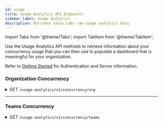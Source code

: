 ```yaml
---
id: usage
title: Usage Analytics API Endpoints
sidebar_label: Usage Analytics
description: Retrieve Sauce Labs raw usage analytics data.
---
```


import Tabs from '@theme/Tabs';
import TabItem from '@theme/TabItem';

Use the Usage Analytics API methods to retrieve information about your concurrency usage that you can then use to populate a dashboard that is meaningful for your organization.

Refer to [Getting Started](/dev/api) for Authentication and Server information.

### Organization Concurrency

<details>
    <summary>
        <span className="api get">GET</span>
        <code>/usage-analytics/v1/concurrency/org</code>
    </summary>
<p/>
Return information about concurrency usage for organization:
<ul>
<li>maximum, minimum concurrency for given granularity (monthly, weekly, daily, hourly),</li>
<li>teams' share for the organization maximum concurrency for given granularity (in percentage),</li>
<li>current limits.</li>
</ul>
Concurrency data is broken down by resource types for:
<ul>
    <li>
        Virtual Cloud:
            <ul>
                <li>virtual machines,</li>
                <li>mac virtual machines,</li>
                <li>mac arm virtual machines,</li>
                <li>total virtial machines, combining all resource types.</li>
            </ul>
    </li>
    <li>
        Real Device Cloud:
            <ul>
                <li>private devices,</li>
                <li>public devices,</li>
                <li>total virtial machines, combining all resource types.</li>
            </ul>
    </li>
</ul>

#### Parameters

:::note
This call requires <code>org_id</code> parameter.
:::

<table id="table-api">
  <tbody>
    <tr>
     <td><code>org_id</code></td>
       <td><p><small>| QUERY| REQUIRED | STRING |</small></p><p>Return results only for the specified <code>org_id</code>.</p></td>
    </tr>
  </tbody>
  <tbody>
    <tr>
     <td><code>source</code></td>
    <td><p><small>| QUERY | OPTIONAL | ARRAY |</small></p><p>Return results only for tests run in virtual device cloud or real device cloud. Supported values are:</p><p>
     <ul>
      <li><code>rdc</code> - Real Device Cloud</li>
      <li><code>vdc</code> - Virtual Device Cloud</li>
    </ul></p>Default value is: <code>vdc</code>
    </td>
    </tr>
  </tbody>
  <tbody>
    <tr>
     <td><code>granularity</code></td>
     <td><p><small>| QUERY | OPTIONAL | STRING |</small></p><p>Return results grouped by given granularity:</p><p>
     <ul>
      <li><code>hourly</code></li>
      <li><code>weekly</code></li>
      <li><code>daily</code></li>
      <li><code>monthly</code></li>
    </ul></p>Default value is: <code>daily</code>
    </td>
    </tr>
  </tbody>
  <tbody>
    <tr>
     <td><code>resource_type</code></td>
     <td><p><small>| QUERY | OPTIONAL | STRING |</small></p><p>Return results only for given resource type</p>
     <p/>
     For the Virtual Could tests:
     <ul>
      <li><code>virtual_machine</code></li>
      <li><code>mac_virtual_machine</code></li>
      <li><code>mac_arm_virtual_machine</code></li>
      <li><code>total_virtual_machine</code></li>
    </ul>
    For the Real Devices Could tests:
     <ul>
      <li><code>private_real_device</code></li>
      <li><code>public_real_device</code></li>
      <li><code>total_real_device</code></li>
    </ul>
    </td>
    </tr>
  </tbody>
  <tbody>
    <tr>
     <td><code>start_date</code></td>
       <td><p><small>| QUERY | DATE |</small></p><p>The starting date of the period during which the test runs executed, in <code>YYYY-MM-DDTHH:mm:ssZ</code> (UTC) format.</p></td>
    </tr>
  </tbody>
  <tbody>
    <tr>
     <td><code>end_date</code></td>
       <td><p><small>| QUERY | DATE |</small></p><p>The ending date of the period during which the test runs executed, in <code>YYYY-MM-DDTHH:mm:ssZ</code> (UTC) format.</p></td>
    </tr>
  </tbody>
</table>

<Tabs
groupId="dc-url"
defaultValue="us"
values={[
{label: 'United States', value: 'us'},
{label: 'Europe', value: 'eu'},
]}>

<TabItem value="us">

```jsx title="Sample Request"
curl -u "$SAUCE_USERNAME:$SAUCE_ACCESS_KEY" --location \
--request GET "https://api.us-west-1.saucelabs.com/usage-analytics/v1/concurrency/org?org_id=<org_id>" | json_pp
```

</TabItem>
<TabItem value="eu">

```jsx title="Sample Request"
curl -u "$SAUCE_USERNAME:$SAUCE_ACCESS_KEY" --location \
--request GET "https://api.eu-central-1.saucelabs.com/usage-analytics/v1/concurrency/org?org_id=<org_id>" | json_pp
```

</TabItem>
</Tabs>

#### Responses

<table id="table-api">
<tbody>
  <tr>
    <td><code>200</code></td>
    <td colSpan='2'>Success.</td>
  </tr>
</tbody>
<tbody>
  <tr>
    <td><code>422</code></td>
    <td colSpan='2'>Validation Error.</td>
  </tr>
</tbody>
</table>

```jsx title="Sample Response"
{
  "by_org": {
    "org_id": "string",
    "data": [
      {
        "time": "string",
        "values": [
          {
            "resource_type": "virtual_machine",
            "concurrency": {
              "max": 0,
              "min": 0,
              "max_org_concurrency_team_share": [
                {
                  "team_id": "string",
                  "pct": 0,
                  "avg_concurrency": 0
                }
              ]
            },
            "limits": {
              "total": 0,
              "resource": 0,
              "total_original": 0,
              "resource_original": 0
            }
          }
        ]
      }
    ]
  }
}
```

</details>

---

### Teams Concurrency

<details>
    <summary>
        <span className="api get">GET</span>
        <code>/usage-analytics/v1/concurrency/teams</code>
    </summary>
<p/>
Return information about concurrency usage for teams:
<ul>
<li>maximum, minimum concurrency for given granularity (monthly, weekly, daily, hourly),</li>
<li>current limits.</li>
</ul>
Concurrency data is broken down by resource types for:
<ul>
    <li>
        Virtual Cloud:
            <ul>
                <li>virtual machines,</li>
                <li>mac virtual machines,</li>
                <li>mac arm virtual machines,</li>
                <li>total virtial machines, combining all resource types.</li>
            </ul>
    </li>
    <li>
        Real Device Cloud:
            <ul>
                <li>private devices,</li>
                <li>public devices,</li>
                <li>total virtial machines, combining all resource types.</li>
            </ul>
    </li>
</ul>

#### Parameters

:::note
This call requires <code>org_id</code> and <code>team_id</code> parameters.
:::

<table id="table-api">
  <tbody>
    <tr>
     <td><code>org_id</code></td>
       <td><p><small>| QUERY| REQUIRED | STRING |</small></p><p>Return results only for the specified <code>org_id</code>.</p></td>
    </tr>
  </tbody>
  <tbody>
    <tr>
     <td><code>team_id</code></td>
       <td><p><small>| QUERY| REQUIRED | STRING |</small></p><p>Return results only for the specified <code>team_id</code>.</p></td>
    </tr>
  </tbody>
  <tbody>
    <tr>
     <td><code>source</code></td>
    <td><p><small>| QUERY | OPTIONAL | ARRAY |</small></p><p>Return results only for tests run in virtual device cloud or real device cloud. Supported values are:</p><p>
     <ul>
      <li><code>rdc</code> - Real Device Cloud</li>
      <li><code>vdc</code> - Virtual Device Cloud</li>
    </ul></p>Default value is: <code>vdc</code>
    </td>
    </tr>
  </tbody>
  <tbody>
    <tr>
     <td><code>granularity</code></td>
     <td><p><small>| QUERY | OPTIONAL | STRING |</small></p><p>Return results grouped by given granularity:</p><p>
     <ul>
      <li><code>hourly</code></li>
      <li><code>weekly</code></li>
      <li><code>daily</code></li>
      <li><code>monthly</code></li>
    </ul></p>Default value is: <code>daily</code>
    </td>
    </tr>
  </tbody>
  <tbody>
    <tr>
     <td><code>resource_type</code></td>
     <td><p><small>| QUERY | OPTIONAL | STRING |</small></p><p>Return results only for given resource type</p>
     <p/>
     For the Virtual Could tests:
     <ul>
      <li><code>virtual_machine</code></li>
      <li><code>mac_virtual_machine</code></li>
      <li><code>mac_arm_virtual_machine</code></li>
      <li><code>total_virtual_machine</code></li>
    </ul>
    For the Real Devices Could tests:
     <ul>
      <li><code>private_real_device</code></li>
      <li><code>public_real_device</code></li>
      <li><code>total_real_device</code></li>
    </ul>
    </td>
    </tr>
  </tbody>
  <tbody>
    <tr>
     <td><code>start_date</code></td>
       <td><p><small>| QUERY | DATE |</small></p><p>The starting date of the period during which the test runs executed, in <code>YYYY-MM-DDTHH:mm:ssZ</code> (UTC) format.</p></td>
    </tr>
  </tbody>
  <tbody>
    <tr>
     <td><code>end_date</code></td>
       <td><p><small>| QUERY | DATE |</small></p><p>The ending date of the period during which the test runs executed, in <code>YYYY-MM-DDTHH:mm:ssZ</code> (UTC) format.</p></td>
    </tr>
  </tbody>
</table>

<Tabs
groupId="dc-url"
defaultValue="us"
values={[
{label: 'United States', value: 'us'},
{label: 'Europe', value: 'eu'},
]}>

<TabItem value="us">

```jsx title="Sample Request"
curl -u "$SAUCE_USERNAME:$SAUCE_ACCESS_KEY" --location \
--request GET "https://api.us-west-1.saucelabs.com/usage-analytics/v1/concurrency/teams?org_id=<org_id>" | json_pp
```

</TabItem>
<TabItem value="eu">

```jsx title="Sample Request"
curl -u "$SAUCE_USERNAME:$SAUCE_ACCESS_KEY" --location \
--request GET "https://api.eu-central-1.saucelabs.com/usage-analytics/v1/concurrency/teams?org_id=<org_id>" | json_pp
```

</TabItem>
</Tabs>

#### Responses

<table id="table-api">
<tbody>
  <tr>
    <td><code>200</code></td>
    <td colSpan='2'>Success.</td>
  </tr>
</tbody>
<tbody>
  <tr>
    <td><code>422</code></td>
    <td colSpan='2'>Validation Error.</td>
  </tr>
</tbody>
</table>

```jsx title="Sample Response"
{
  "by_team": [
    {
      "team_id": "string",
      "data": [
        {
          "time": "string",
          "values": [
            {
              "resource_type": "virtual_machine",
              "concurrency": {
                "max": 0,
                "min": 0,
                "max_org_concurrency_team_share": [
                  {
                    "team_id": "string",
                    "pct": 0,
                    "avg_concurrency": 0
                  }
                ]
              },
              "limits": {
                "total": 0,
                "resource": 0,
                "total_original": 0,
                "resource_original": 0
              }
            }
          ]
        }
      ]
    }
  ]
}
```

</details>

